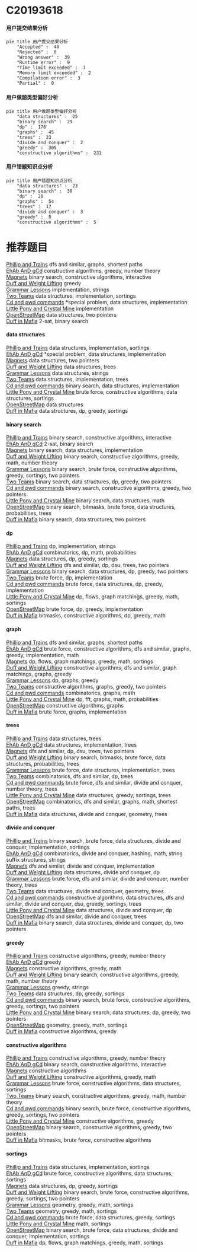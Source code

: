 # C20193618
<!-- tabs:start -->
#### **用户提交结果分析**

```mermaid
pie title 用户提交结果分析
    "Accepted" :  40
    "Rejected" :  0
    "Wrong answer" :  39
    "Runtime error" :  9
    "Time limit exceeded" :  7
    "Memory limit exceeded" :  2
    "Compilation error" :  3
    "Partial" :  0
```
#### **用户做题类型偏好分析**

```mermaid
pie title 用户做题类型偏好分析
    "data structures" :  25
    "binary search" :  29
    "dp" :  178
    "graphs" :  45
    "trees" :  23
    "divide and conquer" :  2
    "greedy" :  305
    "constructive algorithms" :  231
```
#### **用户错题知识点分析**

```mermaid
pie title 用户错题知识点分析
    "data structures" :  23
    "binary search" :  30
    "dp" :  28
    "graphs" :  54
    "trees" :  17
    "divide and conquer" :  3
    "greedy" :  8
    "constructive algorithms" :  5
```
<!-- tabs:end -->
# 推荐题目
[Phillip and Trains](http://codeforces.com/problemset/problem/585/B)		dfs and similar,
                        graphs,
                        shortest paths		  
[EhAb AnD gCd](http://codeforces.com/problemset/problem/1325/A)		constructive algorithms,
                        greedy,
                        number theory		  
[Magnets](http://codeforces.com/problemset/problem/1491/F)		binary search,
                        constructive algorithms,
                        interactive		  
[Duff and Weight Lifting](http://codeforces.com/problemset/problem/587/A)		greedy		  
[Grammar Lessons](https://codeforces.com/contest/114/problem/C)		implementation,
                        strings		  
[Two Teams](http://codeforces.com/problemset/problem/1154/E)		data structures,
                        implementation,
                        sortings		  
[Cd and pwd commands](http://codeforces.com/problemset/problem/158/C)		*special problem,
                        data structures,
                        implementation		  
[Little Pony and Crystal Mine](http://codeforces.com/problemset/problem/454/A)		implementation		  
[OpenStreetMap](http://codeforces.com/problemset/problem/1195/E)		data structures,
                        two pointers		  
[Duff in Mafia](http://codeforces.com/problemset/problem/587/D)		2-sat,
                        binary search		  
<!-- tabs:start -->
#### **data structures**
[Phillip and Trains](http://codeforces.com/problemset/problem/1154/E)		data structures,
                        implementation,
                        sortings		  
[EhAb AnD gCd](http://codeforces.com/problemset/problem/158/C)		*special problem,
                        data structures,
                        implementation		  
[Magnets](http://codeforces.com/problemset/problem/1195/E)		data structures,
                        two pointers		  
[Duff and Weight Lifting](http://codeforces.com/problemset/problem/587/C)		data structures,
                        trees		  
[Grammar Lessons](http://codeforces.com/problemset/problem/587/F)		data structures,
                        strings		  
[Two Teams](https://codeforces.com/contest/1150/problem/E)		data structures,
                        implementation,
                        trees		  
[Cd and pwd commands](http://codeforces.com/problemset/problem/527/C)		binary search,
                        data structures,
                        implementation		  
[Little Pony and Crystal Mine](http://codeforces.com/problemset/problem/1513/F)		brute force,
                        constructive algorithms,
                        data structures,
                        sortings		  
[OpenStreetMap](http://codeforces.com/problemset/problem/587/E)		data structures		  
[Duff in Mafia](http://codeforces.com/problemset/problem/1253/E)		data structures,
                        dp,
                        greedy,
                        sortings		  
#### **binary search**
[Phillip and Trains](http://codeforces.com/problemset/problem/1491/F)		binary search,
                        constructive algorithms,
                        interactive		  
[EhAb AnD gCd](http://codeforces.com/problemset/problem/587/D)		2-sat,
                        binary search		  
[Magnets](http://codeforces.com/problemset/problem/527/C)		binary search,
                        data structures,
                        implementation		  
[Duff and Weight Lifting](http://codeforces.com/problemset/problem/1081/E)		binary search,
                        constructive algorithms,
                        greedy,
                        math,
                        number theory		  
[Grammar Lessons](http://codeforces.com/problemset/problem/1419/D2)		binary search,
                        brute force,
                        constructive algorithms,
                        greedy,
                        sortings,
                        two pointers		  
[Two Teams](http://codeforces.com/problemset/problem/1492/C)		binary search,
                        data structures,
                        dp,
                        greedy,
                        two pointers		  
[Cd and pwd commands](http://codeforces.com/problemset/problem/1463/D)		binary search,
                        constructive algorithms,
                        greedy,
                        two pointers		  
[Little Pony and Crystal Mine](http://codeforces.com/problemset/problem/1490/G)		binary search,
                        data structures,
                        math		  
[OpenStreetMap](http://codeforces.com/problemset/problem/1479/D)		binary search,
                        bitmasks,
                        brute force,
                        data structures,
                        probabilities,
                        trees		  
[Duff in Mafia](http://codeforces.com/problemset/problem/1436/E)		binary search,
                        data structures,
                        two pointers		  
#### **dp**
[Phillip and Trains](http://codeforces.com/problemset/problem/585/F)		dp,
                        implementation,
                        strings		  
[EhAb AnD gCd](http://codeforces.com/problemset/problem/1153/F)		combinatorics,
                        dp,
                        math,
                        probabilities		  
[Magnets](http://codeforces.com/problemset/problem/1253/E)		data structures,
                        dp,
                        greedy,
                        sortings		  
[Duff and Weight Lifting](http://codeforces.com/problemset/problem/516/D)		dfs and similar,
                        dp,
                        dsu,
                        trees,
                        two pointers		  
[Grammar Lessons](http://codeforces.com/problemset/problem/1492/C)		binary search,
                        data structures,
                        dp,
                        greedy,
                        two pointers		  
[Two Teams](https://codeforces.com/contest/1457/problem/C)		brute force,
                        dp,
                        implementation		  
[Cd and pwd commands](http://codeforces.com/problemset/problem/1491/C)		brute force,
                        data structures,
                        dp,
                        greedy,
                        implementation		  
[Little Pony and Crystal Mine](http://codeforces.com/problemset/problem/1437/C)		dp,
                        flows,
                        graph matchings,
                        greedy,
                        math,
                        sortings		  
[OpenStreetMap](http://codeforces.com/problemset/problem/1499/B)		brute force,
                        dp,
                        greedy,
                        implementation		  
[Duff in Mafia](http://codeforces.com/problemset/problem/1491/D)		bitmasks,
                        constructive algorithms,
                        dp,
                        greedy,
                        math		  
#### **graph**
[Phillip and Trains](http://codeforces.com/problemset/problem/585/B)		dfs and similar,
                        graphs,
                        shortest paths		  
[EhAb AnD gCd](http://codeforces.com/problemset/problem/1487/C)		brute force,
                        constructive algorithms,
                        dfs and similar,
                        graphs,
                        greedy,
                        implementation,
                        math		  
[Magnets](http://codeforces.com/problemset/problem/1437/C)		dp,
                        flows,
                        graph matchings,
                        greedy,
                        math,
                        sortings		  
[Duff and Weight Lifting](http://codeforces.com/problemset/problem/1470/D)		constructive algorithms,
                        dfs and similar,
                        graph matchings,
                        graphs,
                        greedy		  
[Grammar Lessons](http://codeforces.com/problemset/problem/1476/C)		dp,
                        graphs,
                        greedy		  
[Two Teams](http://codeforces.com/problemset/problem/1304/D)		constructive algorithms,
                        graphs,
                        greedy,
                        two pointers		  
[Cd and pwd commands](http://codeforces.com/problemset/problem/1475/C)		combinatorics,
                        graphs,
                        math		  
[Little Pony and Crystal Mine](http://codeforces.com/problemset/problem/553/E)		dp,
                        fft,
                        graphs,
                        math,
                        probabilities		  
[OpenStreetMap](http://codeforces.com/problemset/problem/1495/C)		constructive algorithms,
                        graphs		  
[Duff in Mafia](http://codeforces.com/problemset/problem/1510/K)		brute force,
                        graphs,
                        implementation		  
#### **trees**
[Phillip and Trains](http://codeforces.com/problemset/problem/587/C)		data structures,
                        trees		  
[EhAb AnD gCd](https://codeforces.com/contest/1150/problem/E)		data structures,
                        implementation,
                        trees		  
[Magnets](http://codeforces.com/problemset/problem/516/D)		dfs and similar,
                        dp,
                        dsu,
                        trees,
                        two pointers		  
[Duff and Weight Lifting](http://codeforces.com/problemset/problem/1479/D)		binary search,
                        bitmasks,
                        brute force,
                        data structures,
                        probabilities,
                        trees		  
[Grammar Lessons](http://codeforces.com/problemset/problem/1511/C)		brute force,
                        data structures,
                        implementation,
                        trees		  
[Two Teams](http://codeforces.com/problemset/problem/1499/F)		combinatorics,
                        dfs and similar,
                        dp,
                        trees		  
[Cd and pwd commands](http://codeforces.com/problemset/problem/1491/E)		brute force,
                        dfs and similar,
                        divide and conquer,
                        number theory,
                        trees		  
[Little Pony and Crystal Mine](http://codeforces.com/problemset/problem/1466/D)		data structures,
                        greedy,
                        sortings,
                        trees		  
[OpenStreetMap](http://codeforces.com/problemset/problem/1495/D)		combinatorics,
                        dfs and similar,
                        graphs,
                        math,
                        shortest paths,
                        trees		  
[Duff in Mafia](http://codeforces.com/problemset/problem/1303/G)		data structures,
                        divide and conquer,
                        geometry,
                        trees		  
#### **divide and conquer**
[Phillip and Trains](http://codeforces.com/problemset/problem/1461/D)		binary search,
                        brute force,
                        data structures,
                        divide and conquer,
                        implementation,
                        sortings		  
[EhAb AnD gCd](http://codeforces.com/problemset/problem/1466/G)		combinatorics,
                        divide and conquer,
                        hashing,
                        math,
                        string suffix structures,
                        strings		  
[Magnets](http://codeforces.com/problemset/problem/1490/D)		dfs and similar,
                        divide and conquer,
                        implementation		  
[Duff and Weight Lifting](https://codeforces.com/contest/1483/problem/C)		data structures,
                        divide and conquer,
                        dp		  
[Grammar Lessons](http://codeforces.com/problemset/problem/1491/E)		brute force,
                        dfs and similar,
                        divide and conquer,
                        number theory,
                        trees		  
[Two Teams](http://codeforces.com/problemset/problem/1303/G)		data structures,
                        divide and conquer,
                        geometry,
                        trees		  
[Cd and pwd commands](http://codeforces.com/problemset/problem/1494/D)		constructive algorithms,
                        data structures,
                        dfs and similar,
                        divide and conquer,
                        dsu,
                        greedy,
                        sortings,
                        trees		  
[Little Pony and Crystal Mine](http://codeforces.com/problemset/problem/1482/E)		data structures,
                        divide and conquer,
                        dp		  
[OpenStreetMap](http://codeforces.com/problemset/problem/566/C)		dfs and similar,
                        divide and conquer,
                        trees		  
[Duff in Mafia](http://codeforces.com/problemset/problem/1428/F)		binary search,
                        data structures,
                        divide and conquer,
                        dp,
                        two pointers		  
#### **greedy**
[Phillip and Trains](http://codeforces.com/problemset/problem/1325/A)		constructive algorithms,
                        greedy,
                        number theory		  
[EhAb AnD gCd](http://codeforces.com/problemset/problem/587/A)		greedy		  
[Magnets](http://codeforces.com/problemset/problem/584/E)		constructive algorithms,
                        greedy,
                        math		  
[Duff and Weight Lifting](http://codeforces.com/problemset/problem/1081/E)		binary search,
                        constructive algorithms,
                        greedy,
                        math,
                        number theory		  
[Grammar Lessons](http://codeforces.com/problemset/problem/1153/C)		greedy,
                        strings		  
[Two Teams](http://codeforces.com/problemset/problem/1253/E)		data structures,
                        dp,
                        greedy,
                        sortings		  
[Cd and pwd commands](http://codeforces.com/problemset/problem/1419/D2)		binary search,
                        brute force,
                        constructive algorithms,
                        greedy,
                        sortings,
                        two pointers		  
[Little Pony and Crystal Mine](http://codeforces.com/problemset/problem/1492/C)		binary search,
                        data structures,
                        dp,
                        greedy,
                        two pointers		  
[OpenStreetMap](https://codeforces.com/contest/1496/problem/C)		geometry,
                        greedy,
                        math,
                        sortings		  
[Duff in Mafia](http://codeforces.com/problemset/problem/1493/A)		constructive algorithms,
                        greedy		  
#### **constructive algorithms**
[Phillip and Trains](http://codeforces.com/problemset/problem/1325/A)		constructive algorithms,
                        greedy,
                        number theory		  
[EhAb AnD gCd](http://codeforces.com/problemset/problem/1491/F)		binary search,
                        constructive algorithms,
                        interactive		  
[Magnets](http://codeforces.com/problemset/problem/1276/E)		constructive algorithms		  
[Duff and Weight Lifting](http://codeforces.com/problemset/problem/584/E)		constructive algorithms,
                        greedy,
                        math		  
[Grammar Lessons](http://codeforces.com/problemset/problem/1513/F)		brute force,
                        constructive algorithms,
                        data structures,
                        sortings		  
[Two Teams](http://codeforces.com/problemset/problem/1081/E)		binary search,
                        constructive algorithms,
                        greedy,
                        math,
                        number theory		  
[Cd and pwd commands](http://codeforces.com/problemset/problem/1419/D2)		binary search,
                        brute force,
                        constructive algorithms,
                        greedy,
                        sortings,
                        two pointers		  
[Little Pony and Crystal Mine](http://codeforces.com/problemset/problem/1493/A)		constructive algorithms,
                        greedy		  
[OpenStreetMap](http://codeforces.com/problemset/problem/1463/D)		binary search,
                        constructive algorithms,
                        greedy,
                        two pointers		  
[Duff in Mafia](https://codeforces.com/contest/1456/problem/B)		bitmasks,
                        brute force,
                        constructive algorithms		  
#### **sortings**
[Phillip and Trains](http://codeforces.com/problemset/problem/1154/E)		data structures,
                        implementation,
                        sortings		  
[EhAb AnD gCd](http://codeforces.com/problemset/problem/1513/F)		brute force,
                        constructive algorithms,
                        data structures,
                        sortings		  
[Magnets](http://codeforces.com/problemset/problem/1253/E)		data structures,
                        dp,
                        greedy,
                        sortings		  
[Duff and Weight Lifting](http://codeforces.com/problemset/problem/1419/D2)		binary search,
                        brute force,
                        constructive algorithms,
                        greedy,
                        sortings,
                        two pointers		  
[Grammar Lessons](https://codeforces.com/contest/1496/problem/C)		geometry,
                        greedy,
                        math,
                        sortings		  
[Two Teams](http://codeforces.com/problemset/problem/1495/A)		geometry,
                        greedy,
                        math,
                        sortings		  
[Cd and pwd commands](http://codeforces.com/problemset/problem/1497/A)		brute force,
                        data structures,
                        greedy,
                        sortings		  
[Little Pony and Crystal Mine](http://codeforces.com/problemset/problem/1427/A)		math,
                        sortings		  
[OpenStreetMap](http://codeforces.com/problemset/problem/1461/D)		binary search,
                        brute force,
                        data structures,
                        divide and conquer,
                        implementation,
                        sortings		  
[Duff in Mafia](http://codeforces.com/problemset/problem/1437/C)		dp,
                        flows,
                        graph matchings,
                        greedy,
                        math,
                        sortings		  
<!-- tabs:end -->
